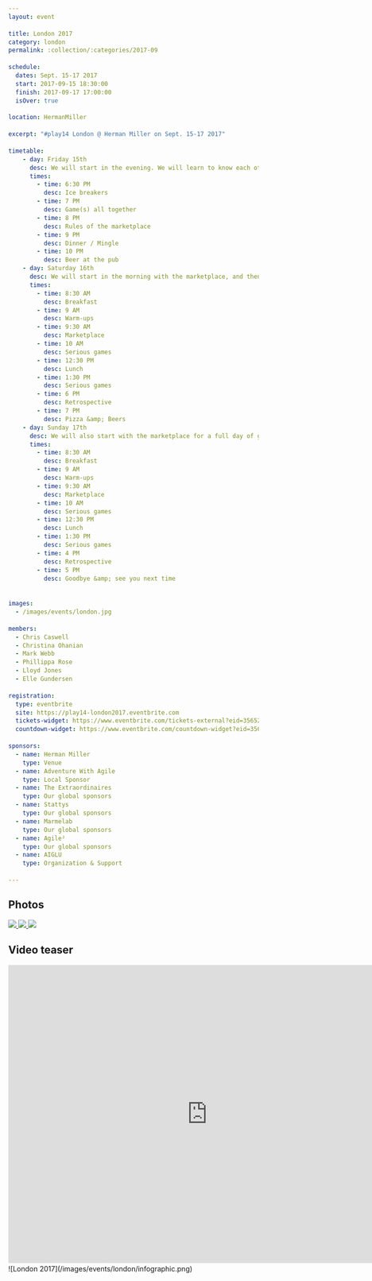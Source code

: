 ```yaml
---
layout: event

title: London 2017
category: london
permalink: :collection/:categories/2017-09

schedule:
  dates: Sept. 15-17 2017
  start: 2017-09-15 18:30:00
  finish: 2017-09-17 17:00:00
  isOver: true

location: HermanMiller

excerpt: "#play14 London @ Herman Miller on Sept. 15-17 2017"

timetable:
    - day: Friday 15th
      desc: We will start in the evening. We will learn to know each other and share a nice dinner all together.
      times:
        - time: 6:30 PM
          desc: Ice breakers
        - time: 7 PM
          desc: Game(s) all together
        - time: 8 PM
          desc: Rules of the marketplace
        - time: 9 PM
          desc: Dinner / Mingle
        - time: 10 PM
          desc: Beer at the pub
    - day: Saturday 16th
      desc: We will start in the morning with the marketplace, and then we will play games all day long.
      times:
        - time: 8:30 AM
          desc: Breakfast
        - time: 9 AM
          desc: Warm-ups
        - time: 9:30 AM
          desc: Marketplace
        - time: 10 AM
          desc: Serious games
        - time: 12:30 PM
          desc: Lunch
        - time: 1:30 PM
          desc: Serious games
        - time: 6 PM
          desc: Retrospective
        - time: 7 PM
          desc: Pizza &amp; Beers
    - day: Sunday 17th
      desc: We will also start with the marketplace for a full day of games. Whoever needs to catch a plane can leave earlier.
      times:
        - time: 8:30 AM
          desc: Breakfast
        - time: 9 AM
          desc: Warm-ups
        - time: 9:30 AM
          desc: Marketplace
        - time: 10 AM
          desc: Serious games
        - time: 12:30 PM
          desc: Lunch
        - time: 1:30 PM
          desc: Serious games
        - time: 4 PM
          desc: Retrospective
        - time: 5 PM
          desc: Goodbye &amp; see you next time


images:
  - /images/events/london.jpg

members:
  - Chris Caswell
  - Christina Ohanian
  - Mark Webb
  - Phillippa Rose
  - Lloyd Jones
  - Elle Gundersen

registration: 
  type: eventbrite
  site: https://play14-london2017.eventbrite.com
  tickets-widget: https://www.eventbrite.com/tickets-external?eid=35652364181&ref=etckt
  countdown-widget: https://www.eventbrite.com/countdown-widget?eid=35652364181

sponsors:
  - name: Herman Miller
    type: Venue
  - name: Adventure With Agile
    type: Local Sponsor
  - name: The Extraordinaires
    type: Our global sponsors
  - name: Stattys
    type: Our global sponsors
  - name: Marmelab
    type: Our global sponsors
  - name: Agile²
    type: Our global sponsors
  - name: AIGLU
    type: Organization & Support

---
```



## Photos
<a href="https://photos.app.goo.gl/uwcaPqykk9ne7DZt1" target="_blank">
  <img src="https://lh3.googleusercontent.com/-YML87Sl8tBRKJGBk6FzZN28fo1bViURo33B3_hwpF4osI2EwkOAOLlNJONip5DKbTe3dY4JKWU_JQJ4Rk9XEDTSO7BOjqHZzCQcSGBzKEEbisaAFJHLyfxZO7o1zyZ2LkiGqFvIupzXBLtqPNoG47L0nNOsU5QI3YIxrhVGu-Ew4K-RfqW1Fpl75LNPKwG7Lx5_uggrdBg3-jk5JMOmW_gp-0iVkOv6j0SsL25w3xPijSxv7bItRdL1OXgpsFIq7XNOJHBnTwPne-sIuq5XghPjvw-13lOJSfyIIg0VCmXkcP0IAOd3iud2i1Dc501s-Dxs6-1KsFn8dXeTEVaJGFkw3TqcCrfHGNPU8HWHlaZTDhQCS1sXhZen5hnfHWoV9qh9lR6LtInFQJm_C72sdFUT092o97ZdAKWFtUyYbDiKy-AnkuzEasb8S5A24nfV9FEmYVsBnFMu-Dmtgib2HoVB9uNMRvUirWwZAV7k4b5yc5oJ9rfQzontp3oiQ0ND3eL8UwUE3qnSQzTIH_f6UlyVKWoR342uqvG9z7ZV0kkHo--vEhKGV1i7PcP6cN7fdJqasriFvmJnobZLYqgB6hZfimu1c8wBgMh-eysKwD_qRh4ZhPcx6dEh0pw7fqu3_DHpOdOc5Q8tx6za0LBR8ym3vG0YW5GmMNY=w1835-h1032-no">
</a>

<a href="https://photos.app.goo.gl/uwcaPqykk9ne7DZt1" target="_blank">
  <img src="https://lh3.googleusercontent.com/DXPejovkrDoO_mw4KNFlqlm_hZBD4EIMYXJARtAt4nNRZ2GFX7L3EhjxS1EwctEF6XYDCjXk3vyPn0xjFE9u4riIG3SmWFAh-L8NgBhbr-EbfybFWbMBFshoJQKV1qR8rRLF55GKCMxOKK8D8hKonxBrIjAuFnptysmUT49BAgJgvlQWK7sdr0pNf8FhR2IXhDtxJqgM5wdoqLvd1nBZ8ekZBfsP07388dIVcZXWK7PjkLqDHKCWH1Zzfw_9JdWYcMNsUJilCXmBIFXIBlUrrQbtQTV-CSx9aYsEhCUipBCxJHEoM6UdWK6preGNLg434jmk9uIElfKuecLanY0lWRkkboEAN7MUUtmLaSYRzK3rw9H3MqIhcvcKRaK_gLWCEs1z_LKLuoGGeN9ssjyLWwBxjXXOVCbmdOLBdnDnYjx52hKuTQzoXlVFIaEs93rTbL-QfF15xqmUFcfB9exTpdC66oRYt_QcExSxyq7yfnrYUFgsc7UtTEztcc-uDJHdBepqVkjq2ZxHKFr7bmeu0q0yymoGhgz7M0dolWFaJnq2XrpPROkm3Irnx4kGoiY1OlZMAg9ues4p6Yv5__IooShP8hKLP848LmZ871obdoXltRxtD_ShrRjQRHXsEvYmVPDTes3FIOV44MqE5kwYjk4F3hkcn0WIJ4wy=w1835-h1032-no">
</a>

<a href="https://photos.app.goo.gl/uwcaPqykk9ne7DZt1" target="_blank">
  <img src="https://lh3.googleusercontent.com/OZbSVIsdbs4YKVuACy5xg8gBVgSoYoAoNC760wu_ZIA9-64i922HxNuBzi-imbuy6j98B0M05mgBfTSmoRXW97QMnpsFVQX4D-HpHmJOI-eFwOu08l0j5Xdb2E6wqN7gekUoIlKUDUGJEMN6hD4wIeTVLqrpC7x2vcIK2QNqhBmPNMpKgF8q0qjq4SYvhySeTg7tu3f3z7iBqtBUAjncNEqh3M41wj4CWbtEo3xgLZ2Km_oM9YcFLaEdUTEqqfXnQT51LvOABl-M63CXfKhUUCy1ZRC1r9QuIjaH8I1JLMBu73eJkqS3dJ8AlozsfOUKgA9QpyWCSLcSyzOnctsLsx-_IKuxeUvalOCzb68kOmdg9SChSHiPSbVUmvEukk0y_75vY88MJ_ipbBzN43vnhaLz27nfFx6LNpUU_yc3hapimwO9FWI2qawzw8VZMq9Rpgx1f9_W0jkxWVECAHtOUpv5bkPHNbf4b5L8dwKaJFjbMF8s7v-S_N7PGCdVLpaeYwtI0CwgVyFUHzoZfPCKQyr1_JtzytdkIgUSiY0-9SOahSOlB7mr_THWNBNkNmi3d-WxEPtep-kfNd2qUEblejmgrO2VXka4OMa9o2huA4pGT1FPudmUy0rY1qKfT-4-iXKkT4Sgu5CW3swceXNxM1aO7XaTaU0RhvA=w1835-h1032-no">
</a>


## Video teaser
<iframe src="https://player.vimeo.com/video/136771608" width="800" height="600" frameborder="0" webkitallowfullscreen mozallowfullscreen allowfullscreen></iframe>
  
  
<div class='four spacing'></div>
![London 2017](/images/events/london/infographic.png)

<div class='four spacing'></div>



